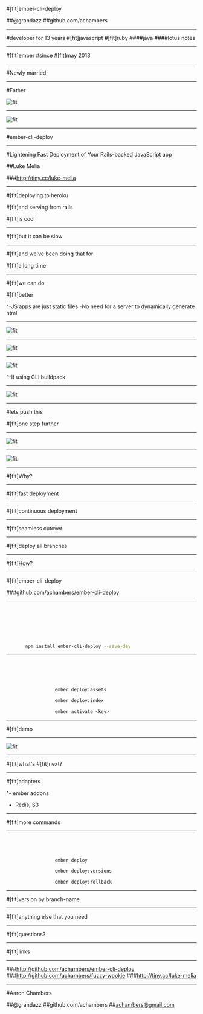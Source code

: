 #[fit]ember-cli-deploy

##@grandazz
##github.com/achambers

---

#developer for 13 years
#[fit]javascript
#[fit]ruby
####java
####lotus notes

---

#[fit]ember
#since
#[fit]may 2013

---

#Newly married

---

#Father

![fit](https://raw.githubusercontent.com/achambers/presentations-ember-cli-deploy/master/noah.jpg)

---

![fit](https://raw.githubusercontent.com/achambers/presentations-ember-cli-deploy/master/noah.jpg)

---

#ember-cli-deploy

---

#Lightening Fast Deployment of Your Rails-backed JavaScript app

##Luke Melia

###http://tiny.cc/luke-melia

---

#[fit]deploying to heroku

#[fit]and serving from rails

#[fit]is cool

---

#[fit]but it can be slow

---

#[fit]and we've been doing that for

#[fit]a long time

---

#[fit]we can do

#[fit]better

^-JS apps are just static files
-No need for a server to dynamically generate html

---

![fit](https://raw.githubusercontent.com/achambers/presentations-emberjs-when-the-lights-go-on/master/deployment-stage1.png?token=416724__eyJzY29wZSI6IlJhd0Jsb2I6YWNoYW1iZXJzL3ByZXNlbnRhdGlvbnMtZW1iZXJqcy13aGVuLXRoZS1saWdodHMtZ28tb24vbWFzdGVyL2RlcGxveW1lbnQtc3RhZ2UxLnBuZyIsImV4cGlyZXMiOjE0MTIxMTU1OTV9--c251e24cb6ab599d32f6c4eb39af1fefd8c1cd28)

---

![fit](https://raw.githubusercontent.com/achambers/presentations-emberjs-when-the-lights-go-on/master/deployment-stage2.png?token=416724__eyJzY29wZSI6IlJhd0Jsb2I6YWNoYW1iZXJzL3ByZXNlbnRhdGlvbnMtZW1iZXJqcy13aGVuLXRoZS1saWdodHMtZ28tb24vbWFzdGVyL2RlcGxveW1lbnQtc3RhZ2UyLnBuZyIsImV4cGlyZXMiOjE0MTIxMTU3MzF9--373f1cf519f89288f5f01e2b2ad5fefd6d0f60d2)

---

![fit](https://raw.githubusercontent.com/achambers/presentations-ember-cli-deploy/master/deployment-nginx.png)

^-If using CLI buildpack

---

![fit](https://raw.githubusercontent.com/achambers/presentations-emberjs-when-the-lights-go-on/master/deployment-stage3.png?token=416724__eyJzY29wZSI6IlJhd0Jsb2I6YWNoYW1iZXJzL3ByZXNlbnRhdGlvbnMtZW1iZXJqcy13aGVuLXRoZS1saWdodHMtZ28tb24vbWFzdGVyL2RlcGxveW1lbnQtc3RhZ2UzLnBuZyIsImV4cGlyZXMiOjE0MTIxMTU3NTB9--e3fc9103f63cdc61defeceee09a90b5ea81b9d48)

---

#lets push this

#[fit]one step further

---

![fit](https://raw.githubusercontent.com/achambers/presentations-emberjs-when-the-lights-go-on/master/deployment-stage4.png?token=416724__eyJzY29wZSI6IlJhd0Jsb2I6YWNoYW1iZXJzL3ByZXNlbnRhdGlvbnMtZW1iZXJqcy13aGVuLXRoZS1saWdodHMtZ28tb24vbWFzdGVyL2RlcGxveW1lbnQtc3RhZ2U0LnBuZyIsImV4cGlyZXMiOjE0MTIxMTU3NjZ9--db9e87e7cf0cc025bcbc7d27111ec7d23bb1b20e)

---

![fit](https://raw.githubusercontent.com/achambers/presentations-emberjs-when-the-lights-go-on/master/deployment-stage5.png?token=416724__eyJzY29wZSI6IlJhd0Jsb2I6YWNoYW1iZXJzL3ByZXNlbnRhdGlvbnMtZW1iZXJqcy13aGVuLXRoZS1saWdodHMtZ28tb24vbWFzdGVyL2RlcGxveW1lbnQtc3RhZ2U1LnBuZyIsImV4cGlyZXMiOjE0MTIxMTU3ODB9--11fc75c396b198e08a27e198a895dc8235d0d086)

---

#[fit]Why?

---

#[fit]fast deployment

---

#[fit]continuous deployment

---

#[fit]seamless cutover

---

#[fit]deploy all branches

---

#[fit]How?

---

#[fit]ember-cli-deploy

###github.com/achambers/ember-cli-deploy

---

```bash







       npm install ember-cli-deploy --save-dev
```

---

```bash





                  ember deploy:assets

                  ember deploy:index

                  ember activate <key>
```

---

#[fit]demo

---

![fit](https://raw.githubusercontent.com/achambers/presentations-emberjs-when-the-lights-go-on/master/deployment-stage4.png?token=416724__eyJzY29wZSI6IlJhd0Jsb2I6YWNoYW1iZXJzL3ByZXNlbnRhdGlvbnMtZW1iZXJqcy13aGVuLXRoZS1saWdodHMtZ28tb24vbWFzdGVyL2RlcGxveW1lbnQtc3RhZ2U0LnBuZyIsImV4cGlyZXMiOjE0MTIxMTU3NjZ9--db9e87e7cf0cc025bcbc7d27111ec7d23bb1b20e)

---

#[fit]what's
#[fit]next?

---

#[fit]adapters

^- ember addons
- Redis, S3

---

#[fit]more commands

---

```bash




                  ember deploy

                  ember deploy:versions

                  ember deploy:rollback
```

---

#[fit]version by branch-name

---

#[fit]anything else that you need

---

#[fit]questions?

---

#[fit]links

---

###http://github.com/achambers/ember-cli-deploy
###http://github.com/achambers/fuzzy-wookie
###http://tiny.cc/luke-melia

---

#Aaron Chambers

##@grandazz
##github.com/achambers
##achambers@gmail.com
